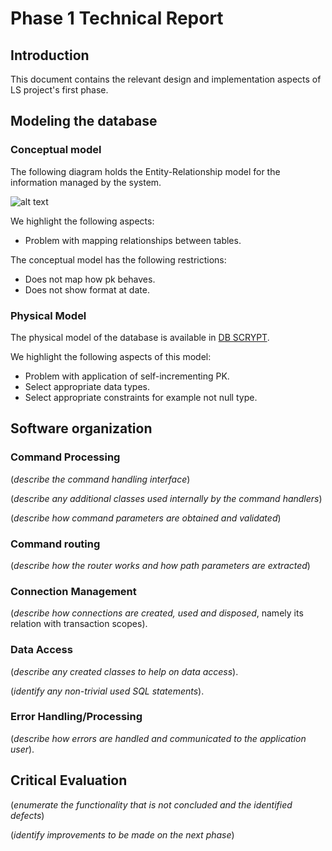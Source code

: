# Phase 1 Technical Report

## Introduction

This document contains the relevant design and implementation aspects of LS project's first phase.

## Modeling the database

### Conceptual model ###

The following diagram holds the Entity-Relationship model for the information managed by the system.

![alt text](https://github.com/konradw98/private-g01/docs/DB_SCHEMA_LS.png)

We highlight the following aspects:

* Problem with mapping relationships between tables.

The conceptual model has the following restrictions:

* Does not map how pk behaves. 
* Does not show format at date.

    
### Physical Model ###

The physical model of the database is available in [DB SCRYPT](https://github.com/konradw98/private-g01/src/test/sql/scryptDb.sql).

We highlight the following aspects of this model:

* Problem with application of self-incrementing PK.
* Select appropriate data types.
* Select appropriate constraints for example not null type.

## Software organization

### Command Processing

(_describe the command handling interface_)

(_describe any additional classes used internally by the command handlers_)

(_describe how command parameters are obtained and validated_)

### Command routing

(_describe how the router works and how path parameters are extracted_)

### Connection Management

(_describe how connections are created, used and disposed_, namely its relation with transaction scopes).

### Data Access

(_describe any created classes to help on data access_).

(_identify any non-trivial used SQL statements_).

### Error Handling/Processing

(_describe how errors are handled and communicated to the application user_).

## Critical Evaluation

(_enumerate the functionality that is not concluded and the identified defects_)

(_identify improvements to be made on the next phase_)
